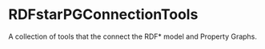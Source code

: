 # RDFstarPGConnectionTools
A collection of tools that the connect the RDF* model and Property Graphs.
